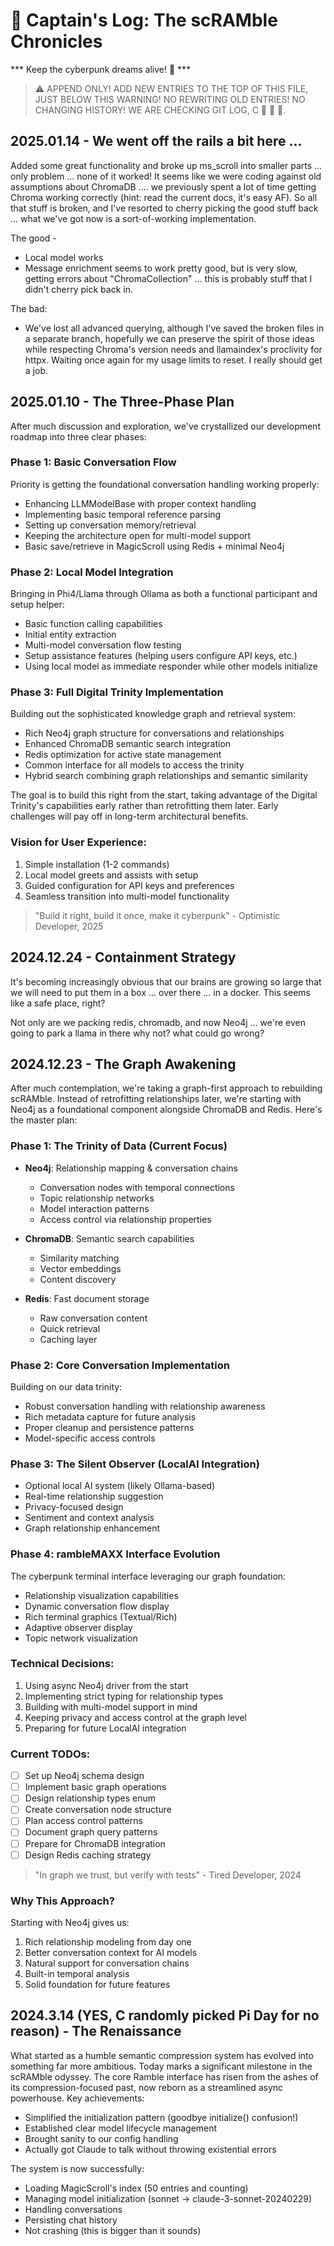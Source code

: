 # 🚀 Captain's Log: The scRAMble Chronicles

*** Keep the cyberpunk dreams alive! 🌆 ***

> :warning: APPEND ONLY! ADD NEW ENTRIES TO THE TOP OF THIS FILE, JUST BELOW THIS WARNING! NO REWRITING OLD ENTRIES! NO CHANGING HISTORY! WE ARE CHECKING GIT LOG, C 👀 👀 👀.

## 2025.01.14 - We went off the rails a bit here ...

Added some great functionality and broke up ms_scroll into smaller parts ... only problem ... none of it worked! It seems like we were coding against old assumptions about ChromaDB .... we previously spent a lot of time getting Chroma working correctly (hint: read the current docs, it's easy AF). So all that stuff is broken, and I've resorted to cherry picking the good stuff back ... what we've got now is a sort-of-working implementation.

The good -
- Local model works
- Message enrichment seems to work pretty good, but is very slow, getting errors about "ChromaCollection" ... this is probably stuff that I didn't cherry pick back in.

The bad:
- We've lost all advanced querying, although I've saved the broken files in a separate branch, hopefully we can preserve the spirit of those ideas while respecting Chroma's version needs and llamaindex's proclivity for httpx. Waiting once again for my usage limits to reset. I really should get a job.


## 2025.01.10 - The Three-Phase Plan

After much discussion and exploration, we've crystallized our development roadmap into three clear phases:

### Phase 1: Basic Conversation Flow
Priority is getting the foundational conversation handling working properly:
- Enhancing LLMModelBase with proper context handling
- Implementing basic temporal reference parsing
- Setting up conversation memory/retrieval
- Keeping the architecture open for multi-model support
- Basic save/retrieve in MagicScroll using Redis + minimal Neo4j

### Phase 2: Local Model Integration
Bringing in Phi4/Llama through Ollama as both a functional participant and setup helper:
- Basic function calling capabilities
- Initial entity extraction
- Multi-model conversation flow testing
- Setup assistance features (helping users configure API keys, etc.)
- Using local model as immediate responder while other models initialize

### Phase 3: Full Digital Trinity Implementation
Building out the sophisticated knowledge graph and retrieval system:
- Rich Neo4j graph structure for conversations and relationships
- Enhanced ChromaDB semantic search integration
- Redis optimization for active state management
- Common interface for all models to access the trinity
- Hybrid search combining graph relationships and semantic similarity

The goal is to build this right from the start, taking advantage of the Digital Trinity's capabilities early rather than retrofitting them later. Early challenges will pay off in long-term architectural benefits.

### Vision for User Experience:
1. Simple installation (1-2 commands)
2. Local model greets and assists with setup
3. Guided configuration for API keys and preferences
4. Seamless transition into multi-model functionality

> "Build it right, build it once, make it cyberpunk" - Optimistic Developer, 2025


## 2024.12.24 - Containment Strategy

It's becoming increasingly obvious that our brains are growing so large that we will need to put them in a box ... over there ... in a docker. This seems like a safe place, right?

Not only are we packing redis, chromadb, and now Neo4j ... we're even going to park a llama in there why not? what could go wrong?



## 2024.12.23 - The Graph Awakening

After much contemplation, we're taking a graph-first approach to rebuilding scRAMble. Instead of retrofitting relationships later, we're starting with Neo4j as a foundational component alongside ChromaDB and Redis. Here's the master plan:

### Phase 1: The Trinity of Data (Current Focus)
- **Neo4j**: Relationship mapping & conversation chains
  - Conversation nodes with temporal connections
  - Topic relationship networks
  - Model interaction patterns
  - Access control via relationship properties

- **ChromaDB**: Semantic search capabilities
  - Similarity matching
  - Vector embeddings
  - Content discovery

- **Redis**: Fast document storage
  - Raw conversation content
  - Quick retrieval
  - Caching layer

### Phase 2: Core Conversation Implementation
Building on our data trinity:
- Robust conversation handling with relationship awareness
- Rich metadata capture for future analysis
- Proper cleanup and persistence patterns
- Model-specific access controls

### Phase 3: The Silent Observer (LocalAI Integration)
- Optional local AI system (likely Ollama-based)
- Real-time relationship suggestion
- Privacy-focused design
- Sentiment and context analysis
- Graph relationship enhancement

### Phase 4: rambleMAXX Interface Evolution
The cyberpunk terminal interface leveraging our graph foundation:
- Relationship visualization capabilities
- Dynamic conversation flow display
- Rich terminal graphics (Textual/Rich)
- Adaptive observer display
- Topic network visualization

### Technical Decisions:
1. Using async Neo4j driver from the start
2. Implementing strict typing for relationship types
3. Building with multi-model support in mind
4. Keeping privacy and access control at the graph level
5. Preparing for future LocalAI integration

### Current TODOs:
- [ ] Set up Neo4j schema design
- [ ] Implement basic graph operations
- [ ] Design relationship types enum
- [ ] Create conversation node structure
- [ ] Plan access control patterns
- [ ] Document graph query patterns
- [ ] Prepare for ChromaDB integration
- [ ] Design Redis caching strategy

> "In graph we trust, but verify with tests" - Tired Developer, 2024

### Why This Approach?
Starting with Neo4j gives us:
1. Rich relationship modeling from day one
2. Better conversation context for AI models
3. Natural support for conversation chains
4. Built-in temporal analysis
5. Solid foundation for future features


## 2024.3.14 (YES, C randomly picked Pi Day for no reason) - The Renaissance
What started as a humble semantic compression system has evolved into something far more ambitious. Today marks a significant milestone in the scRAMble odyssey. The core Ramble interface has risen from the ashes of its compression-focused past, now reborn as a streamlined async powerhouse. Key achievements:

- Simplified the initialization pattern (goodbye initialize() confusion!)
- Established clear model lifecycle management
- Brought sanity to our config handling
- Actually got Claude to talk without throwing existential errors

The system is now successfully:
- Loading MagicScroll's index (50 entries and counting)
- Managing model initialization (sonnet -> claude-3-sonnet-20240229)
- Handling conversations
- Persisting chat history
- Not crashing (this is bigger than it sounds)

